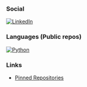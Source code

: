 ### Social 

[![LinkedIn](https://img.shields.io/badge/LinkedIn-ariecb-black?logo=linkedin&labelColor=0077B5)](https://www.linkedin.com/in/ariecb/)

### Languages (Public repos)

[![Python](https://img.shields.io/badge/dynamic/json?label=Python&labelColor=3776AB&logo=python&logoColor=white&color=black&suffix=%20Repos&query=$.total_count&url=https://api.github.com/search/repositories?q=user:uselessscat%2Blanguage:python)](https://github.com/search?q=user:uselessscat%20topic:python)

### Links

  - [Pinned Repositories](https://github.com/search?q=user:uselessscat%20topic:pinned)


